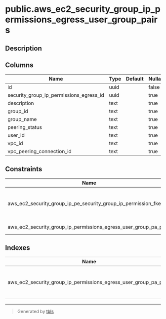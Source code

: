 # public.aws_ec2_security_group_ip_permissions_egress_user_group_pairs

## Description

## Columns

| Name | Type | Default | Nullable | Children | Parents | Comment |
| ---- | ---- | ------- | -------- | -------- | ------- | ------- |
| id | uuid |  | false |  |  |  |
| security_group_ip_permissions_egress_id | uuid |  | true |  | [public.aws_ec2_security_group_ip_permissions_egresses](public.aws_ec2_security_group_ip_permissions_egresses.md) |  |
| description | text |  | true |  |  |  |
| group_id | text |  | true |  |  |  |
| group_name | text |  | true |  |  |  |
| peering_status | text |  | true |  |  |  |
| user_id | text |  | true |  |  |  |
| vpc_id | text |  | true |  |  |  |
| vpc_peering_connection_id | text |  | true |  |  |  |

## Constraints

| Name | Type | Definition |
| ---- | ---- | ---------- |
| aws_ec2_security_group_ip_pe_security_group_ip_permission_fkey7 | FOREIGN KEY | FOREIGN KEY (security_group_ip_permissions_egress_id) REFERENCES aws_ec2_security_group_ip_permissions_egresses(id) ON DELETE CASCADE |
| aws_ec2_security_group_ip_permissions_egress_user_group_pa_pkey | PRIMARY KEY | PRIMARY KEY (id) |

## Indexes

| Name | Definition |
| ---- | ---------- |
| aws_ec2_security_group_ip_permissions_egress_user_group_pa_pkey | CREATE UNIQUE INDEX aws_ec2_security_group_ip_permissions_egress_user_group_pa_pkey ON public.aws_ec2_security_group_ip_permissions_egress_user_group_pairs USING btree (id) |

---

> Generated by [tbls](https://github.com/k1LoW/tbls)
